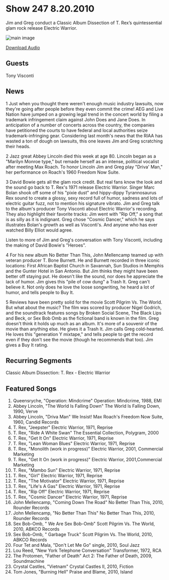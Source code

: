 # Show 247 8.20.2010
Jim and Greg conduct a Classic Album Dissection of T. Rex’s quintessential glam rock release Electric Warrior. 

![main image](http://www.soundopinions.org/images/2010/electricwarrior.jpg)

[Download Audio](http://audio.soundopinions.org/streams/2010/08/so_20100820.m3u)

## Guests
Tony Visconti

## News
1 Just when you thought there weren't enough music industry lawsuits, now they're going after people before they even commit the crime! AEG and Live Nation have jumped on a growing legal trend in the concert world by filing a trademark infringement claim against John Does and Jane Does. In anticipation of a number of concerts across the country, the companies have petitioned the courts to have federal and local authorities seize trademark-infringing gear. Considering last month's news that the RIAA has wasted a ton of dough on lawsuits, this one leaves Jim and Greg scratching their heads.

2 Jazz great Abbey Lincoln died this week at age 80. Lincoln began as a "Marilyn Monroe type," but remade herself as an intense, political vocalist after meeting Max Roach. To honor Lincoln Jim and Greg play "Driva' Man," her performance on Roach's 1960 Freedom Now Suite.

3 David Bowie gets all the glam rock credit. But real fans know the look and the sound go back to T. Rex's 1971 release Electric Warrior. Singer Marc Bolan shook off some of his "pixie dust" and hippy-dippy Tyrannosaurus Rex sound to create a glossy, sexy record full of humor, sadness and lots of electric guitar fuzz, not to mention his signature vibrato. Jim and Greg talk to the album's producer Tony Visconti about Electric Warrior's recording. They also highlight their favorite tracks: Jim went with "Rip Off," a song that is as silly as it is indignant. Greg chose "Cosmic Dancer," which he says illustrates Bolan's growth as well as Visconti's. And anyone who has ever watched Billy Elliot would agree.

Listen to more of Jim and Greg's conversation with Tony Visconti, including the making of David Bowie's "Heroes".

4 For his new album No Better Than This, John Mellencamp teamed up with veteran producer T. Bone Burnett. He and Burnett recorded in three iconic locations: First African Baptist Church in Savannah, Sun Studios in Memphis and the Gunter Hotel in San Antonio. But Jim thinks they might have been better off staying put. He doesn't like the sound, nor does he appreciate the lack of humor. Jim gives this "pile of cow dung" a Trash It. Greg can't believe it. Not only does he love the loose songwriting, he heard a lot of humor, and tells people to Buy It.

5 Reviews have been pretty solid for the movie Scott Pilgrim Vs. The World. But what about the music? The film was scored by producer Nigel Godrich, and the soundtrack features songs by Broken Social Scene, The Black Lips and Beck, or Sex Bob Omb as the fictional band is known in the film. Greg doesn't think it holds up much as an album. It's more of a souvenir of the movie than anything else. He gives it a Trash It. Jim calls Greg cold-hearted. He loves this "generation Y mixtape," and tells people to get the record even if they don't see the movie (though he recommends that too). Jim gives a Buy It rating.

## Recurring Segments
Classic Album Dissection: T. Rex - Electric Warrior

## Featured Songs
1. Queensryche, "Operation: Mindcrime" Operation: Mindcrime, 1988, EMI
2. Abbey Lincoln, "The World Is Falling Down" The World Is Falling Down, 1990, Verve
3. Abbey Lincoln, "Driva Man" We Insist! Max Roach's Freedom Now Suite, 1960, Candid Records
4. T. Rex, "Jeepster" Electric Warrior, 1971, Reprise
5. T. Rex, "Ride A White Swan" The Essential Collection, Polygram, 2000
6. T. Rex, "Get It On" Electric Warrior, 1971, Reprise 
7. T. Rex, "Lean Woman Blues" Electric Warrior, 1971, Reprise
8. T. Rex, "Monolith (work in progress)" Electric Warrior, 2001, Commercial Marketing
9. T. Rex, "Get It On (work in progress)" Electric Warrior, 2001,Commercial Marketing
10. T. Rex, "Mambo Sun" Electric Warrior, 1971, Reprise
11. T. Rex, "Girl" Electric Warrior, 1971, Reprise
12. T. Rex, "The Motivator" Electric Warrior, 1971, Reprise
13. T. Rex, "Life's A Gas" Electric Warrior, 1971, Reprise
14. T. Rex, "Rip Off" Electric Warrior, 1971, Reprise
15. T. Rex, "Cosmic Dancer" Electric Warrior, 1971, Reprise
16. John Mellencamp, "Coming Down The Road" No Better Than This, 2010, Rounder Records
17. John Mellencamp, "No Better Than This" No Better Than This, 2010, Rounder Records
18. Sex Bob-Omb, " We Are Sex Bob-Omb" Scott Pilgrim Vs. The World, 2010, ABKCO Records
19. Sex Bob-Omb, " Garbage Truck" Scott Pilgrim Vs. The World, 2010, ABKCO Records
20. Four Tet and Mala, "Don't Let Me Go" single, 2010, Soul Jazz
21. Lou Reed, "New York Telephone Conversation" Transformer, 1972, RCA
22. The Protomen, "Father of Death" Act 2: The Father of Death, 2009, Soundmachine
23. Crystal Castles, "Vietnam" Crystal Castles II, 2010, Fiction
24. Tom Jones, "Burning Hell" Praise and Blame, 2010, Island
